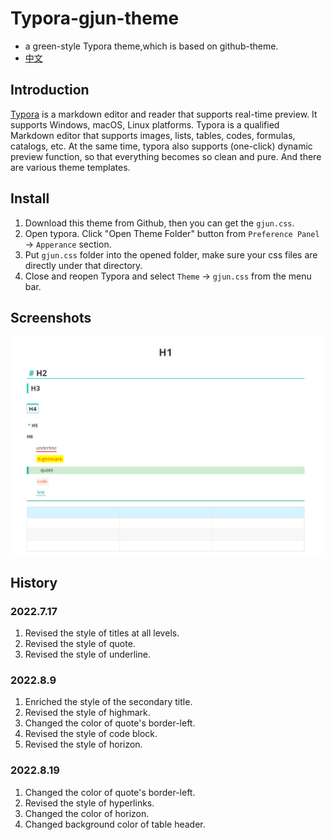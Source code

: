 # Typora-gjun-theme
- a green-style Typora theme,which is based on github-theme. 
- [中文](README_CN.md)

## Introduction
[Typora](https://www.typora.io/) is a markdown editor and reader that supports real-time preview. It supports Windows, macOS, Linux platforms. Typora is a qualified Markdown editor that supports images, lists, tables, codes, formulas, catalogs, etc. At the same time, typora also supports (one-click) dynamic preview function, so that everything becomes so clean and pure. And there are various theme templates.

## Install
1. Download this theme from Github, then you can get the `gjun.css`.
2. Open typora. Click "Open Theme Folder" button from `Preference Panel` → `Apperance` section.
3. Put `gjun.css` folder into the opened folder, make sure your css files are directly under that directory.
4. Close and reopen Typora and select `Theme` → `gjun.css` from the menu bar.

## Screenshots
![image](image/v3.png)

## History
### 2022.7.17
1. Revised the style of titles at all levels.
2. Revised the style of quote.
3. Revised the style of underline.

### 2022.8.9
1. Enriched the style of the secondary title.
2. Revised the style of highmark.
3. Changed the color of quote's border-left.
4. Revised the style of code block.
5. Revised the style of horizon.

### 2022.8.19
1. Changed the color of quote's border-left.
2. Revised the style of hyperlinks.
3. Changed the color of horizon.
4. Changed background color of table header.
